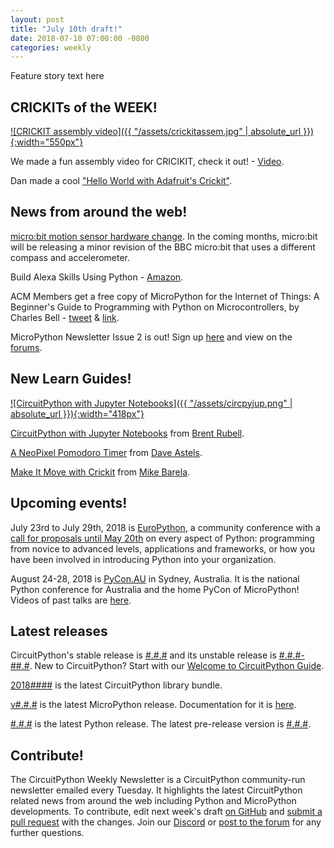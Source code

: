 ```yaml
---
layout: post
title: "July 10th draft!"
date: 2018-07-10 07:00:00 -0800
categories: weekly
---
```


Feature story text here

## CRICKITs of the WEEK!

[![CRICKIT assembly video]({{ "/assets/crickitassem.jpg" | absolute_url }}){:width="550px"}](https://youtu.be/_kWkcrmNZ5Q)

We made a fun assembly video for CRICIKIT, check it out! - [Video](https://youtu.be/_kWkcrmNZ5Q).

Dan made a cool ["Hello World with Adafruit's Crickit"](http://danjohmitchell.blogspot.com/2018/07/hello-world-with-adafruits-crickit.html).

## News from around the web!

[micro:bit motion sensor hardware change](https://support.microbit.org/support/solutions/articles/19000087020-micro-bit-motion-sensor-hardware-change). In the coming months, micro:bit will be releasing a minor revision of the BBC micro:bit that uses a different compass and accelerometer.

Build Alexa Skills Using Python - [Amazon](https://developer.amazon.com/blogs/alexa/post/3a8f27f3-d724-4e0b-bc72-0dcddd0b2eab/announcing-an-easier-way-to-build-alexa-skills-using-python).

ACM Members get a free copy of MicroPython for the Internet of Things: A Beginner's Guide to Programming with Python on Microcontrollers, by Charles Bell - [tweet](https://twitter.com/acmeducation/status/1014893772952489985) & [link](http://bit.ly/2J0HXo4).

MicroPython Newsletter Issue 2 is out! Sign up [here](http://micropython.org/newsletter/) and view on the [forums](https://forum.micropython.org/viewtopic.php?f=19&t=4980&sid=e430d389dadad1f7f6d0557b413bb75a).

## New Learn Guides!

[![CircuitPython with Jupyter Notebooks]({{ "/assets/circpyjup.png" | absolute_url }}){:width="418px"}](https://learn.adafruit.com/circuitpython-with-jupyter-notebooks)

[CircuitPython with Jupyter Notebooks](https://learn.adafruit.com/circuitpython-with-jupyter-notebooks) from [Brent Rubell](https://learn.adafruit.com/users/brubell).

[A NeoPixel Pomodoro Timer](https://learn.adafruit.com/a-neopixel-pomodoro-timer) from [Dave Astels](https://learn.adafruit.com/users/dastels).

[Make It Move with Crickit](https://learn.adafruit.com/make-it-move-with-crickit) from [Mike Barela](https://learn.adafruit.com/users/MikeBarela).

## Upcoming events!

July 23rd to July 29th, 2018 is [EuroPython](https://ep2018.europython.eu/), a community conference with a [call for proposals until May 20th](https://ep2018.europython.eu/en/call-for-proposals/) on every aspect of Python: programming from novice to advanced levels, applications and frameworks, or how you have been involved in introducing Python into your organization.

August 24-28, 2018 is [PyCon.AU](https://2018.pycon-au.org/) in Sydney, Australia. It is the national Python conference for Australia and the home PyCon of MicroPython! Videos of past talks are [here](https://www.youtube.com/user/PyConAU).

## Latest releases

CircuitPython's stable release is [#.#.#](https://github.com/adafruit/circuitpython/releases/latest) and its unstable release is [#.#.#-##.#](https://github.com/adafruit/circuitpython/releases). New to CircuitPython? Start with our [Welcome to CircuitPython Guide](https://learn.adafruit.com/welcome-to-circuitpython).

[2018####](https://github.com/adafruit/Adafruit_CircuitPython_Bundle/releases/latest) is the latest CircuitPython library bundle.

[v#.#.#](https://micropython.org/download) is the latest MicroPython release. Documentation for it is [here](http://docs.micropython.org/en/latest/pyboard/).

[#.#.#](https://www.python.org/downloads/) is the latest Python release. The latest pre-release version is [#.#.#](https://www.python.org/download/pre-releases/).

## Contribute!

The CircuitPython Weekly Newsletter is a CircuitPython community-run newsletter emailed every Tuesday. It highlights the latest CircuitPython related news from around the web including Python and MicroPython developments. To contribute, edit next week's draft [on GitHub](https://github.com/adafruit/circuitpython-weekly-newsletter/tree/gh-pages/_drafts) and [submit a pull request](https://help.github.com/articles/editing-files-in-your-repository/) with the changes. Join our [Discord](https://adafru.it/discord) or [post to the forum](https://forums.adafruit.com/viewforum.php?f=60) for any further questions.
